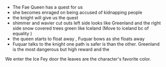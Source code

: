 - The Fae Queen has a quest for us
- she becomes enraged on being accused of kidnapping people
- the knight will give us the quest 
- shimmer and wavier cut outs left side looks like Greenland and the right side snow covered trees green like Iceland (Move to iceland bc of equality )
- the queen starts to float away , Fuquar bows as she floats away
- Fuquar talks to the knight one path is safer is than the other. Greenland is the most dangerous but high reward and the 

We enter the Ice Fey door the leaves are the character's favorite color. 